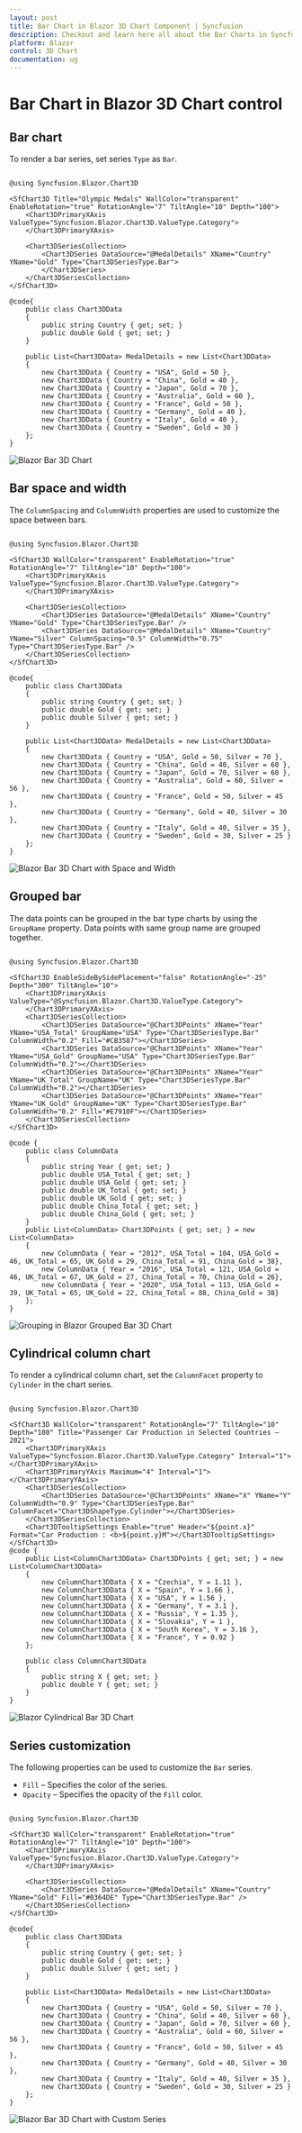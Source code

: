```yaml
---
layout: post
title: Bar Chart in Blazor 3D Chart Component | Syncfusion
description: Checkout and learn here all about the Bar Charts in Syncfusion Blazor 3D Chart component and much more.
platform: Blazor
control: 3D Chart 
documentation: ug
---
```


# Bar Chart in Blazor 3D Chart control

## Bar chart

To render a bar series, set series `Type` as `Bar`.

```cshtml

@using Syncfusion.Blazor.Chart3D

<SfChart3D Title="Olympic Medals" WallColor="transparent" EnableRotation="true" RotationAngle="7" TiltAngle="10" Depth="100">
    <Chart3DPrimaryXAxis ValueType="Syncfusion.Blazor.Chart3D.ValueType.Category">
    </Chart3DPrimaryXAxis>

    <Chart3DSeriesCollection>
        <Chart3DSeries DataSource="@MedalDetails" XName="Country" YName="Gold" Type="Chart3DSeriesType.Bar">
        </Chart3DSeries>
    </Chart3DSeriesCollection>
</SfChart3D>

@code{
    public class Chart3DData
    {
        public string Country { get; set; }
        public double Gold { get; set; }
    }

    public List<Chart3DData> MedalDetails = new List<Chart3DData>
	{
        new Chart3DData { Country = "USA", Gold = 50 },
		new Chart3DData { Country = "China", Gold = 40 },
		new Chart3DData { Country = "Japan", Gold = 70 },
		new Chart3DData { Country = "Australia", Gold = 60 },
		new Chart3DData { Country = "France", Gold = 50 },
		new Chart3DData { Country = "Germany", Gold = 40 },
		new Chart3DData { Country = "Italy", Gold = 40 },
		new Chart3DData { Country = "Sweden", Gold = 30 }
    };
}

```

![Blazor Bar 3D Chart](../images/chart-types-images/blazor-bar-chart.png)

## Bar space and width

The `ColumnSpacing` and `ColumnWidth` properties are used to customize the space between bars.

```cshtml

@using Syncfusion.Blazor.Chart3D

<SfChart3D WallColor="transparent" EnableRotation="true" RotationAngle="7" TiltAngle="10" Depth="100">
    <Chart3DPrimaryXAxis ValueType="Syncfusion.Blazor.Chart3D.ValueType.Category">
    </Chart3DPrimaryXAxis>

    <Chart3DSeriesCollection>
        <Chart3DSeries DataSource="@MedalDetails" XName="Country" YName="Gold" Type="Chart3DSeriesType.Bar" />
        <Chart3DSeries DataSource="@MedalDetails" XName="Country" YName="Silver" ColumnSpacing="0.5" ColumnWidth="0.75" Type="Chart3DSeriesType.Bar" />
    </Chart3DSeriesCollection>
</SfChart3D>

@code{
    public class Chart3DData
    {
        public string Country { get; set; }
        public double Gold { get; set; }
        public double Silver { get; set; }
    }
	
    public List<Chart3DData> MedalDetails = new List<Chart3DData>
    {
		new Chart3DData { Country = "USA", Gold = 50, Silver = 70 },
		new Chart3DData { Country = "China", Gold = 40, Silver = 60 },
		new Chart3DData { Country = "Japan", Gold = 70, Silver = 60 },
		new Chart3DData { Country = "Australia", Gold = 60, Silver = 56 },
		new Chart3DData { Country = "France", Gold = 50, Silver = 45 },
		new Chart3DData { Country = "Germany", Gold = 40, Silver = 30 },
		new Chart3DData { Country = "Italy", Gold = 40, Silver = 35 },
		new Chart3DData { Country = "Sweden", Gold = 30, Silver = 25 }
    };
}

```

![Blazor Bar 3D Chart with Space and Width](../images/chart-types-images/blazor-bar-chart-space-and-width.png)

## Grouped bar

The data points can be grouped in the bar type charts by using the `GroupName` property. Data points with same group name are grouped together.

```cshtml

@using Syncfusion.Blazor.Chart3D

<SfChart3D EnableSideBySidePlacement="false" RotationAngle="-25" Depth="300" TiltAngle="10">
    <Chart3DPrimaryXAxis ValueType="@Syncfusion.Blazor.Chart3D.ValueType.Category">
    </Chart3DPrimaryXAxis>
    <Chart3DSeriesCollection>
        <Chart3DSeries DataSource="@Chart3DPoints" XName="Year" YName="USA_Total" GroupName="USA" Type="Chart3DSeriesType.Bar" ColumnWidth="0.2" Fill="#CB3587"></Chart3DSeries>
        <Chart3DSeries DataSource="@Chart3DPoints" XName="Year" YName="USA_Gold" GroupName="USA" Type="Chart3DSeriesType.Bar" ColumnWidth="0.2"></Chart3DSeries>
        <Chart3DSeries DataSource="@Chart3DPoints" XName="Year" YName="UK_Total" GroupName="UK" Type="Chart3DSeriesType.Bar" ColumnWidth="0.2"></Chart3DSeries>
        <Chart3DSeries DataSource="@Chart3DPoints" XName="Year" YName="UK_Gold" GroupName="UK" Type="Chart3DSeriesType.Bar" ColumnWidth="0.2" Fill="#E7910F"></Chart3DSeries>
    </Chart3DSeriesCollection>
</SfChart3D>

@code {
    public class ColumnData
    {
        public string Year { get; set; }
        public double USA_Total { get; set; }
        public double USA_Gold { get; set; }
        public double UK_Total { get; set; }
        public double UK_Gold { get; set; }
        public double China_Total { get; set; }
        public double China_Gold { get; set; }
    }
    public List<ColumnData> Chart3DPoints { get; set; } = new List<ColumnData>
    {
        new ColumnData { Year = "2012", USA_Total = 104, USA_Gold = 46, UK_Total = 65, UK_Gold = 29, China_Total = 91, China_Gold = 38},
        new ColumnData { Year = "2016", USA_Total = 121, USA_Gold = 46, UK_Total = 67, UK_Gold = 27, China_Total = 70, China_Gold = 26},
        new ColumnData { Year = "2020", USA_Total = 113, USA_Gold = 39, UK_Total = 65, UK_Gold = 22, China_Total = 88, China_Gold = 38}
    };
}

```

![Grouping in Blazor Grouped Bar 3D Chart](../images/chart-types-images/blazor-column-chart-grouped-bar.png)

## Cylindrical column chart

To render a cylindrical column chart, set the `ColumnFacet` property to `Cylinder` in the chart series.

```cshtml

@using Syncfusion.Blazor.Chart3D

<SfChart3D WallColor="transparent" RotationAngle="7" TiltAngle="10" Depth="100" Title="Passenger Car Production in Selected Countries – 2021">
    <Chart3DPrimaryXAxis ValueType="Syncfusion.Blazor.Chart3D.ValueType.Category" Interval="1"></Chart3DPrimaryXAxis>
    <Chart3DPrimaryYAxis Maximum="4" Interval="1"></Chart3DPrimaryYAxis>
    <Chart3DSeriesCollection>
        <Chart3DSeries DataSource="@Chart3DPoints" XName="X" YName="Y" ColumnWidth="0.9" Type="Chart3DSeriesType.Bar" ColumnFacet="Chart3DShapeType.Cylinder"></Chart3DSeries>
    </Chart3DSeriesCollection>
    <Chart3DTooltipSettings Enable="true" Header="${point.x}" Format="Car Production : <b>${point.y}M"></Chart3DTooltipSettings>
</SfChart3D>
@code {
    public List<ColumnChart3DData> Chart3DPoints { get; set; } = new List<ColumnChart3DData>
    {
        new ColumnChart3DData { X = "Czechia", Y = 1.11 },
        new ColumnChart3DData { X = "Spain", Y = 1.66 },
        new ColumnChart3DData { X = "USA", Y = 1.56 },
        new ColumnChart3DData { X = "Germany", Y = 3.1 },
        new ColumnChart3DData { X = "Russia", Y = 1.35 },
        new ColumnChart3DData { X = "Slovakia", Y = 1 },
        new ColumnChart3DData { X = "South Korea", Y = 3.16 },
        new ColumnChart3DData { X = "France", Y = 0.92 }
    };

    public class ColumnChart3DData
    {
        public string X { get; set; }
        public double Y { get; set; }
    }
}

```

![Blazor Cylindrical Bar 3D Chart](../images/chart-types-images/blazor-cylindricaal-bar-chart.png)

## Series customization

The following properties can be used to customize the `Bar` series.

* `Fill` – Specifies the color of the series.
* `Opacity` – Specifies the opacity of the `Fill` color.

```cshtml

@using Syncfusion.Blazor.Chart3D

<SfChart3D WallColor="transparent" EnableRotation="true" RotationAngle="7" TiltAngle="10" Depth="100">
    <Chart3DPrimaryXAxis ValueType="Syncfusion.Blazor.Chart3D.ValueType.Category">
    </Chart3DPrimaryXAxis>

    <Chart3DSeriesCollection>
        <Chart3DSeries DataSource="@MedalDetails" XName="Country" YName="Gold" Fill="#0364DE" Type="Chart3DSeriesType.Bar" />
    </Chart3DSeriesCollection>
</SfChart3D>

@code{
    public class Chart3DData
    {
        public string Country { get; set; }
        public double Gold { get; set; }
        public double Silver { get; set; }
    }
	
    public List<Chart3DData> MedalDetails = new List<Chart3DData>
    {
		new Chart3DData { Country = "USA", Gold = 50, Silver = 70 },
		new Chart3DData { Country = "China", Gold = 40, Silver = 60 },
		new Chart3DData { Country = "Japan", Gold = 70, Silver = 60 },
		new Chart3DData { Country = "Australia", Gold = 60, Silver = 56 },
		new Chart3DData { Country = "France", Gold = 50, Silver = 45 },
		new Chart3DData { Country = "Germany", Gold = 40, Silver = 30 },
		new Chart3DData { Country = "Italy", Gold = 40, Silver = 35 },
		new Chart3DData { Country = "Sweden", Gold = 30, Silver = 25 }
    };
}

```

![Blazor Bar 3D Chart with Custom Series](../images/chart-types-images/blazor-bar-chart-custom-series.png)
